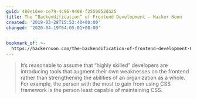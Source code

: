 ```yaml
---
guid: 480e16ee-ce79-4c96-9408-f2550052da25
title: The “Backendification” of Frontend Development – Hacker Noon
created: '2019-03-28T15:53:40+00:00'
changed: '2020-04-19T04:05:01+00:00'


bookmark_of: >-
  https://hackernoon.com/the-backendification-of-frontend-development-62f218a773d4
---
```


> It’s reasonable to assume that “highly skilled” developers are introducing tools that augment their own weaknesses on the frontend rather than strengthening the abilities of an organization as a whole. For example, the person with the most to gain from using CSS framework is the person least capable of maintaining CSS.
